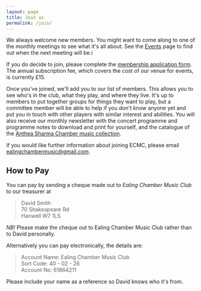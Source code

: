 ```yaml
---
layout: page
title: Join us
permalink: /join/
---
```

We always welcome new members. You might want to come along to one of 
the monthly meetings to see what it's all about.  See the [Events](/events) 
page to find out when the next meeting will be.i  

If you do decide to join, please complete the [membership application form](/assets/membership-application-form.doc). 
The annual subscription fee, which covers the cost of our venue for events, 
is currently £15.  

Once you've joined, we'll add you to our list of members. This allows you 
to see who's in the club, what they play, and where they live. It's up to 
members to put together groups for things they want to play, but a committee 
member will be able to help if you don't know anyone yet and put you in touch 
with other players with similar interest and abilities. You will also receive 
our monthly newsletter with the concert programme and programme notes to 
download and print for yourself, and the catalogue of the [Anthea Sharma 
Chamber music collection](/music-library/).  

If you would like further information about joining ECMC, please 
email [ealingchambermusic@gmail.com](mailto:ealingchambermusic@gmail.com).

## How to Pay
You can pay by sending a cheque made out to _Ealing Chamber Music Club_ to our treasurer at  

> David Smith   
> 70 Shakespeare Rd  
> Hanwell
>  W7 1LS

*NB!* Please make the cheque out to 
Ealing Chamber Music Club rather than to David personally.  

Alternatively you can pay electronically, the details are:

> Account Name: Ealing Chamber Music Club  
> Sort Code: 40 - 02 - 26  
> Account No: 61864211

Please include your name as a reference so David knows who it's from.


